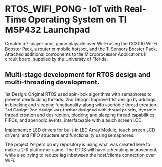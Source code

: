 # RTOS_WIFI_PONG - IoT with Real-Time Operating System on TI MSP432 Launchpad

Created a 2-player pong game playable over Wi-Fi using the CC3100 Wi-Fi Booster Pack, a router or mobile hotspot, and the TI Sensors Booster Pack. 
Attached additional components to the Microprocessor Applications II circuit board, supplied by the University of Florida.

## Multi-stage development for RTOS design and multi-threading development. 
1st Design: Original RTOS used spin-lock algorithms with semaphores to prevent deadlocking threads. 
2nd Design: Improved 1st design by addings in blocking and sleeping functionality, along with aperiodic thread creation.
3rd Design: 2nd design was further designed with thread priority, dynamic thread creation and destruction, blocking and sleeping thread capabilities,
            FIFOs, and aperiodic events, interfaceable with a touch screen LCD.

Implemented LED drivers for built-in LED Array Module, touch screen LCD drivers, and FIFO structure and functionality
using semaphores.

The project Yerpers on my repository is using what was created here to make a 2-D platformer game. The RTOS will have scheduling improvement, while also 
trying to reduce lag inbetween the host/clients connection over WiFi.
